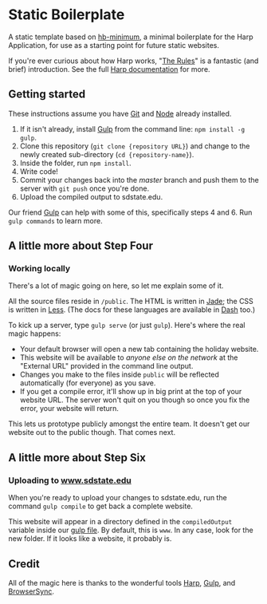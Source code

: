 # Static Boilerplate

A static template based on [hb-minimum], a minimal boilerplate for the Harp Application, for use as a starting point for future static websites.

If you're ever curious about how Harp works, "[The Rules]" is a fantastic (and brief) introduction. See the full [Harp documentation] for more.

## Getting started

These instructions assume you have [Git] and [Node] already installed.

1. If it isn't already, install [Gulp] from the command line: `npm install -g gulp`.
2. Clone this repository (`git clone {repository URL}`) and change to the newly created sub-directory (`cd {repository-name}`).
3. Inside the folder, run `npm install`.
4. Write code!
5. Commit your changes back into the *master* branch and push them to the server with `git push` once you're done.
6. Upload the compiled output to sdstate.edu.

Our friend [Gulp] can help with some of this, specifically steps 4 and 6. Run `gulp commands` to learn more.

## A little more about Step Four
### Working locally

There's a lot of magic going on here, so let me explain some of it.

All the source files reside in `/public`. The HTML is written in [Jade]; the CSS is written in [Less]. (The docs for these languages are available in [Dash] too.)

To kick up a server, type `gulp serve` (or just `gulp`). Here's where the real magic happens:

* Your default browser will open a new tab containing the holiday website.
* This website will be available to _anyone else on the network_ at the "External URL" provided in the command line output.
* Changes you make to the files inside `public` will be reflected automatically (for everyone) as you save.
* If you get a compile error, it'll show up in big print at the top of your website URL. The server won't quit on you though so once you fix the error, your website will return.

This lets us prototype publicly amongst the entire team. It doesn't get our website out to the public though. That comes next.

## A little more about Step Six
### Uploading to www.sdstate.edu

When you're ready to upload your changes to sdstate.edu, run the command `gulp compile` to get back a complete website.

This website will appear in a directory defined in the `compiledOutput` variable inside our [gulp file](gulpfile.js). By default, this is  `www`. In any case, look for the new folder. If it looks like a website, it probably is.

## Credit

All of the magic here is thanks to the wonderful tools [Harp], [Gulp], and [BrowserSync].


[BrowserSync]: http://www.browsersync.io/
[Dash]: http://kapeli.com/dash
[Git]: http://git-scm.com/
[Gulp]: http://gulpjs.com/
[Harp]: http://harpjs.com/
[hb-minimum]: https://github.com/harp-boilerplates/hb-minimal
[The Rules]: http://harpjs.com/docs/development/rules
[Harp documentation]: http://harpjs.com/docs/
[Jade]: http://jade-lang.com/
[Less]: http://lesscss.org/
[Node]: http://nodejs.org/
